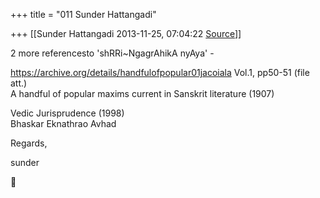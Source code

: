 +++
title = "011 Sunder Hattangadi"

+++
[[Sunder Hattangadi	2013-11-25, 07:04:22 [Source](https://groups.google.com/g/samskrita/c/uPs9NjXb0-o)]]



2 more referencesto 'shRRi\~NgagrAhikA nyAya' -  
  
<https://archive.org/details/handfulofpopular01jacoiala> Vol.1, pp50-51 (file att.)  
A handful of popular maxims current in Sanskrit literature (1907)  
  
Vedic Jurisprudence (1998)  
Bhaskar Eknathrao Avhad  
  
  
Regards,  
  
sunder



